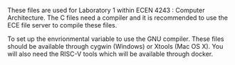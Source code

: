 These files are used for Laboratory 1 within ECEN 4243 : Computer
Architecture.  The C files need a compiler and it is recommended to
use the ECE file server to compile these files.

To set up the envrionmental variable to use the GNU compiler.
These files should be available through cygwin (Windows) or Xtools
(Mac OS X).  You will also need the RISC-V tools which will be
available through docker.



